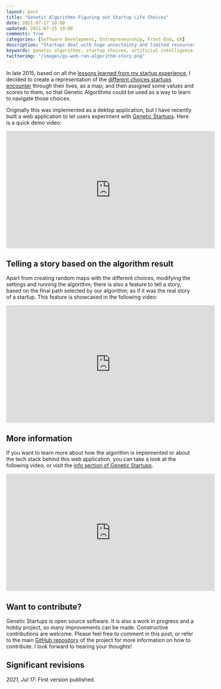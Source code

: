 ```yaml
---
layout: post
title: "Genetic Algorithms Figuring out Startup Life Choices"
date: 2021-07-17 10:00
updated: 2021-07-25 19:00
comments: true
categories: [Software Development, Entrepreneurship, Front-End, UX]
description: "Startups deal with huge uncertainty and limited resources. Genetic startups implements a Genetic Algorithm trying to figure out the best choices, in a random map with investors, product launches, team additions, sad news, sales..."
keywords: genetic algorithms, startup choices, artificial intelligence, startups, evolutionary algorithms, startup life, startup stages, entrepreneurship
twitterimg: "/images/gs-web-ran-algorithm-story.png"
---
```

In late 2015, based on all the [lessons learned from my startup experience](/blog/2015/03/17/10-plus-1-valuable-lessons-i-learned-from-my-failed-startup/), I decided to create a representation of the [different choices startups encounter](https://geneticstartups.com/info/map#cell-types) through their lives, as a map; and then assigned some values and scores to them, so that Genetic Algorithms could be used as a way to learn to navigate those choices.

Originally this was implemented as a dektop application, but I have recently built a web application to let users experiment with [Genetic Startups](https://www.geneticstartups.com). Here is a quick demo video:

<iframe width="560" height="315" src="https://www.youtube.com/embed/fbtgCnUwW68" title="YouTube video player" frameborder="0" allow="accelerometer; autoplay; clipboard-write; encrypted-media; gyroscope; picture-in-picture" allowfullscreen></iframe>

<!-- More -->

## Telling a story based on the algorithm result

Apart from creating random maps with the different choices, modifying the settings and running the algorithm; there is also a feature to tell a story, based on the final path selected by our algorithm; as if it was the real story of a startup. This feature is showcased in the following video:

<iframe width="560" height="315" src="https://www.youtube.com/embed/k8YICnLAB_g" title="YouTube video player" frameborder="0" allow="accelerometer; autoplay; clipboard-write; encrypted-media; gyroscope; picture-in-picture" allowfullscreen></iframe>

## More information

If you want to learn more about how the algorithm is implemented or about the tech stack behind this web application, you can take a look at the following video, or visit the [info section of Genetic Startups](http://www.geneticstartups.com/info).

<iframe width="560" height="315" src="https://www.youtube.com/embed/DMIWYCU6SIU" title="YouTube video player" frameborder="0" allow="accelerometer; autoplay; clipboard-write; encrypted-media; gyroscope; picture-in-picture" allowfullscreen></iframe>

## Want to contribute?

Genetic Startups is open source software. It is also a work in progress and a hobby project, so many improvements can be made. Constructive contributions are welcome. Please feel free to comment in this post, or refer to the main [GitHub repository](https://github.com/romenrg/genetic-startups) of the project for more information on how to contribute. I look forward to hearing your thoughts!

<div class="revisions">
  <h2>Significant revisions</h2>
  <p><em>2021, Jul 17</em>: First version published.</p>
</div>
